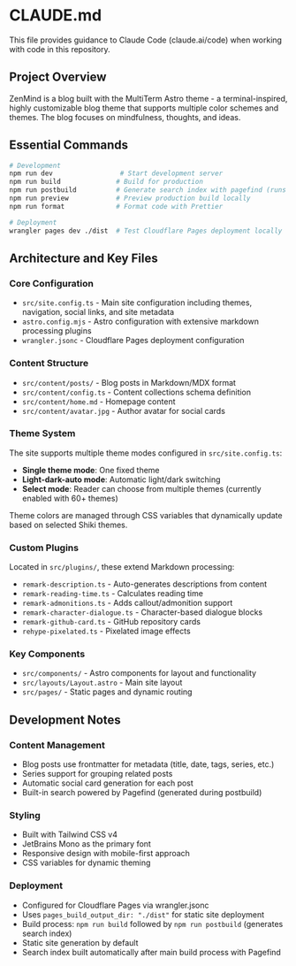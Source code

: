 # CLAUDE.md

This file provides guidance to Claude Code (claude.ai/code) when working with code in this repository.

## Project Overview

ZenMind is a blog built with the MultiTerm Astro theme - a terminal-inspired, highly customizable blog theme that supports multiple color schemes and themes. The blog focuses on mindfulness, thoughts, and ideas.

## Essential Commands

```bash
# Development
npm run dev                 # Start development server
npm run build              # Build for production
npm run postbuild          # Generate search index with pagefind (runs after build)
npm run preview            # Preview production build locally
npm run format             # Format code with Prettier

# Deployment
wrangler pages dev ./dist  # Test Cloudflare Pages deployment locally
```

## Architecture and Key Files

### Core Configuration
- `src/site.config.ts` - Main site configuration including themes, navigation, social links, and site metadata
- `astro.config.mjs` - Astro configuration with extensive markdown processing plugins
- `wrangler.jsonc` - Cloudflare Pages deployment configuration

### Content Structure
- `src/content/posts/` - Blog posts in Markdown/MDX format
- `src/content/config.ts` - Content collections schema definition
- `src/content/home.md` - Homepage content
- `src/content/avatar.jpg` - Author avatar for social cards

### Theme System
The site supports multiple theme modes configured in `src/site.config.ts`:
- **Single theme mode**: One fixed theme
- **Light-dark-auto mode**: Automatic light/dark switching
- **Select mode**: Reader can choose from multiple themes (currently enabled with 60+ themes)

Theme colors are managed through CSS variables that dynamically update based on selected Shiki themes.

### Custom Plugins
Located in `src/plugins/`, these extend Markdown processing:
- `remark-description.ts` - Auto-generates descriptions from content
- `remark-reading-time.ts` - Calculates reading time
- `remark-admonitions.ts` - Adds callout/admonition support
- `remark-character-dialogue.ts` - Character-based dialogue blocks
- `remark-github-card.ts` - GitHub repository cards
- `rehype-pixelated.ts` - Pixelated image effects

### Key Components
- `src/components/` - Astro components for layout and functionality
- `src/layouts/Layout.astro` - Main site layout
- `src/pages/` - Static pages and dynamic routing

## Development Notes

### Content Management
- Blog posts use frontmatter for metadata (title, date, tags, series, etc.)
- Series support for grouping related posts
- Automatic social card generation for each post
- Built-in search powered by Pagefind (generated during postbuild)

### Styling
- Built with Tailwind CSS v4
- JetBrains Mono as the primary font
- Responsive design with mobile-first approach
- CSS variables for dynamic theming

### Deployment
- Configured for Cloudflare Pages via wrangler.jsonc
- Uses `pages_build_output_dir: "./dist"` for static site deployment
- Build process: `npm run build` followed by `npm run postbuild` (generates search index)
- Static site generation by default
- Search index built automatically after main build process with Pagefind